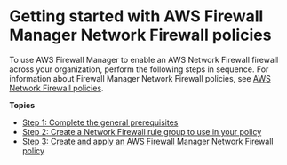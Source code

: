 # Getting started with AWS Firewall Manager Network Firewall policies<a name="getting-started-fms-network-firewall"></a>

To use AWS Firewall Manager to enable an AWS Network Firewall firewall across your organization, perform the following steps in sequence\. For information about Firewall Manager Network Firewall policies, see [AWS Network Firewall policies](network-firewall-policies.md)\.

**Topics**
+ [Step 1: Complete the general prerequisites](complete-prereq-network-firewall.md)
+ [Step 2: Create a Network Firewall rule group to use in your policy](get-started-fms-create-network-firewall-rule-group.md)
+ [Step 3: Create and apply an AWS Firewall Manager Network Firewall policy](get-started-fms-network-firewall-create-policy.md)